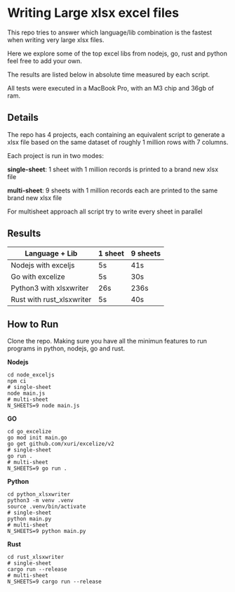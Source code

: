 
# Writing Large xlsx excel files  

This repo tries to answer which language/lib combination is the fastest when writing very large xlsx files.

Here we explore some of the top excel libs from nodejs, go, rust and python feel free to add your own.

The results are listed below in absolute time measured by each script.

All tests were executed in a MacBook Pro, with an M3 chip and 36gb of ram.


## Details
The repo has 4 projects, each containing an equivalent script to generate a xlsx file based on the same dataset of roughly 1 million rows with 7 columns.

Each project is run in two modes:

**single-sheet**: 1 sheet with 1 million records is printed to a brand new xlsx file

**multi-sheet**: 9 sheets with 1 million records each are printed to the same brand new xlsx file

For multisheet approach all script try to write every sheet in parallel


## Results 
   
Language + Lib | 1 sheet | 9 sheets
--- | --- | --- 
Nodejs with exceljs | 5s | 41s
Go with excelize | 5s | 30s
Python3 with xlsxwriter | 26s | 236s
Rust with rust_xlsxwriter | 5s | 40s

## How to Run
Clone the repo. 
Making sure you have all the minimun features to run programs in python, nodejs, go and rust.

**Nodejs**
```
cd node_exceljs
npm ci
# single-sheet
node main.js
# multi-sheet
N_SHEETS=9 node main.js
```
**GO**
```
cd go_excelize
go mod init main.go
go get github.com/xuri/excelize/v2
# single-sheet
go run .
# multi-sheet
N_SHEETS=9 go run .
```
**Python**
```
cd python_xlsxwriter
python3 -m venv .venv
source .venv/bin/activate
# single-sheet
python main.py
# multi-sheet
N_SHEETS=9 python main.py
```
**Rust**
```
cd rust_xlsxwriter
# single-sheet
cargo run --release
# multi-sheet
N_SHEETS=9 cargo run --release
```